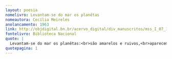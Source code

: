 ```yaml
---
layout: poesia
nomelivro: Levantam-se do mar os planêtas
nomeautora: Cecília Meireles
anolancamento: 1963
link: http://objdigital.bn.br/acervo_digital/div_manuscritos/mss_I_07_12_033A_n20/mss_I_07_12_033A_n20.pdf
fontelivro: Biblioteca Nacional
quote: |
  Levantam-se do mar os planêtas:<br>são amarelos e ruivos,<br>aparecem na praia, como balões subindo as areias,<br>aparecem no horizonte, vagarosos, graves e opacos.
quotepagina: 1
---
```

